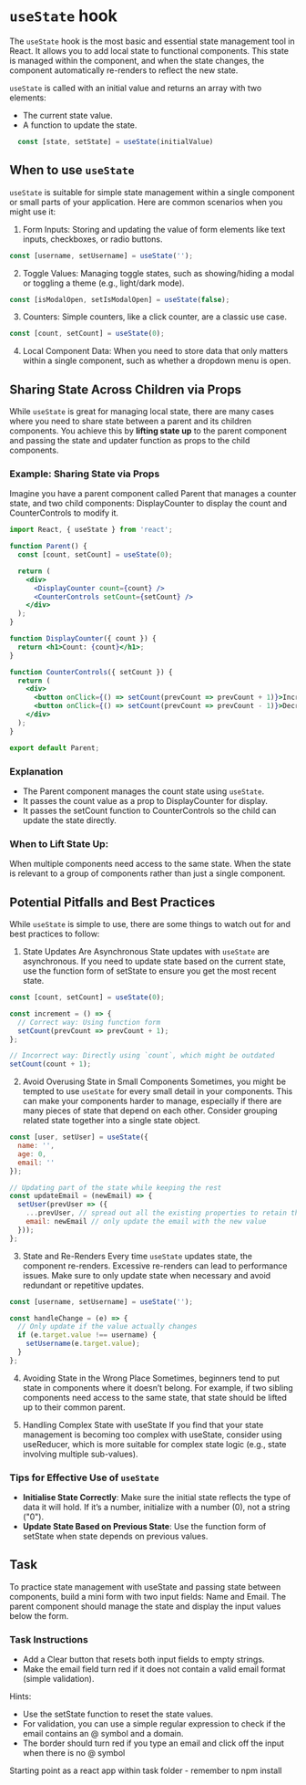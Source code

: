# `useState` hook

The `useState` hook is the most basic and essential state management tool in React. It allows you to add local state to functional components. This state is managed within the component, and when the state changes, the component automatically re-renders to reflect the new state.

`useState` is called with an initial value and returns an array with two elements:
- The current state value.
- A function to update the state.

```jsx
  const [state, setState] = useState(initialValue)
```

## When to use `useState`

`useState` is suitable for simple state management within a single component or small parts of your application. Here are common scenarios when you might use it:

1. Form Inputs: Storing and updating the value of form elements like text inputs, checkboxes, or radio buttons.

```jsx
const [username, setUsername] = useState('');
```

2. Toggle Values: Managing toggle states, such as showing/hiding a modal or toggling a theme (e.g., light/dark mode).

```jsx
const [isModalOpen, setIsModalOpen] = useState(false);
```

3. Counters: Simple counters, like a click counter, are a classic use case.

```jsx
const [count, setCount] = useState(0);
```

4. Local Component Data: When you need to store data that only matters within a single component, such as whether a dropdown menu is open.

## Sharing State Across Children via Props
While `useState` is great for managing local state, there are many cases where you need to share state between a parent and its children components. You achieve this by **lifting state up** to the parent component and passing the state and updater function as props to the child components.

### Example: Sharing State via Props
Imagine you have a parent component called Parent that manages a counter state, and two child components: DisplayCounter to display the count and CounterControls to modify it.

```jsx
import React, { useState } from 'react';

function Parent() {
  const [count, setCount] = useState(0);

  return (
    <div>
      <DisplayCounter count={count} />
      <CounterControls setCount={setCount} />
    </div>
  );
}

function DisplayCounter({ count }) {
  return <h1>Count: {count}</h1>;
}

function CounterControls({ setCount }) {
  return (
    <div>
      <button onClick={() => setCount(prevCount => prevCount + 1)}>Increment</button>
      <button onClick={() => setCount(prevCount => prevCount - 1)}>Decrement</button>
    </div>
  );
}

export default Parent;
```

### Explanation
- The Parent component manages the count state using `useState`.
- It passes the count value as a prop to DisplayCounter for display.
- It passes the setCount function to CounterControls so the child can update the state directly.

### When to Lift State Up:
When multiple components need access to the same state.
When the state is relevant to a group of components rather than just a single component.

## Potential Pitfalls and Best Practices
While `useState` is simple to use, there are some things to watch out for and best practices to follow:

1. State Updates Are Asynchronous
State updates with `useState` are asynchronous. If you need to update state based on the current state, use the function form of setState to ensure you get the most recent state.

```jsx
const [count, setCount] = useState(0);

const increment = () => {
  // Correct way: Using function form
  setCount(prevCount => prevCount + 1);
};

// Incorrect way: Directly using `count`, which might be outdated
setCount(count + 1);
```
2. Avoid Overusing State in Small Components
Sometimes, you might be tempted to use `useState` for every small detail in your components. This can make your components harder to manage, especially if there are many pieces of state that depend on each other. Consider grouping related state together into a single state object.

```jsx
const [user, setUser] = useState({
  name: '',
  age: 0,
  email: ''
});

// Updating part of the state while keeping the rest
const updateEmail = (newEmail) => {
  setUser(prevUser => ({
    ...prevUser, // spread out all the existing properties to retain their values
    email: newEmail // only update the email with the new value
  }));
};
```

3. State and Re-Renders
Every time `useState` updates state, the component re-renders. Excessive re-renders can lead to performance issues. Make sure to only update state when necessary and avoid redundant or repetitive updates.

```jsx
const [username, setUsername] = useState('');

const handleChange = (e) => {
  // Only update if the value actually changes
  if (e.target.value !== username) {
    setUsername(e.target.value);
  }
};
```

4. Avoiding State in the Wrong Place
Sometimes, beginners tend to put state in components where it doesn’t belong. For example, if two sibling components need access to the same state, that state should be lifted up to their common parent.

5. Handling Complex State with useState
If you find that your state management is becoming too complex with useState, consider using useReducer, which is more suitable for complex state logic (e.g., state involving multiple sub-values).

### Tips for Effective Use of `useState`

- **Initialise State Correctly**: Make sure the initial state reflects the type of data it will hold. If it’s a number, initialize with a number (0), not a string ("0").
- **Update State Based on Previous State**: Use the function form of setState when state depends on previous values.


## Task
To practice state management with useState and passing state between components, build a mini form with two input fields: Name and Email. The parent component should manage the state and display the input values below the form.

### Task Instructions
- Add a Clear button that resets both input fields to empty strings.
- Make the email field turn red if it does not contain a valid email format (simple validation).

Hints:
- Use the setState function to reset the state values.
- For validation, you can use a simple regular expression to check if the email contains an @ symbol and a domain.
- The border should turn red if you type an email and click off the input when there is no @ symbol

Starting point as a react app within task folder - remember to npm install